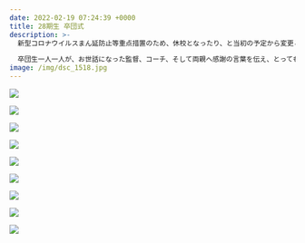 ```yaml
---
date: 2022-02-19 07:24:39 +0000
title: 28期生 卒団式
description: >-
  新型コロナウイルスまん延防止等重点措置のため、休校となったり、と当初の予定から変更となり、開催できるのかどうか・・・ヒヤヒヤしておりましたが、無事終えることができました。

  卒団生一人一人が、お世話になった監督、コーチ、そして両親へ感謝の言葉を伝え、とっても暖かい気持ちになりました。思わずもらい泣き💦💦28期生の皆さん、お疲れさまでした😊そしてこれからも、ご活躍を楽しみにしています♪
image: /img/dsc_1518.jpg
---
```

![](/img/dsc_148.jpg)

![](/img/dsc_1521.jpg)

![](/img/dsc_1522.jpg)

![](/img/dsc_1541.jpg)

![](/img/20220219_184309.jpg)

![](/img/20220219_184823.jpg)

![](/img/20220219_185017.jpg)

![](/img/20220219_185342.jpg)

![](/img/20220219_185536.jpg)
